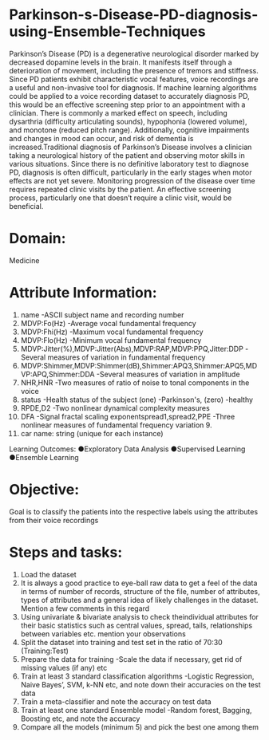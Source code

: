 # Parkinson-s-Disease-PD-diagnosis-using-Ensemble-Techniques
Parkinson’s Disease (PD) is a degenerative neurological disorder marked by decreased dopamine levels in the brain. It manifests itself through a deterioration of movement, including the presence of tremors and stiffness. Since PD patients exhibit characteristic vocal features, voice recordings are a useful and non-invasive tool for diagnosis. If machine learning algorithms could be applied to a voice recording dataset to accurately diagnosis PD, this would be an effective screening step prior to an appointment with a clinician.
There is commonly a marked effect on speech, including dysarthria (difficulty articulating sounds), hypophonia (lowered volume), and monotone (reduced pitch range). Additionally, cognitive impairments and changes in mood can occur, and risk of dementia is increased.Traditional diagnosis of Parkinson’s Disease involves a clinician taking a neurological history of the patient and observing motor skills in various situations. Since there is no definitive laboratory test to diagnose PD, diagnosis is often difficult, particularly in the early stages when motor effects are not yet severe. Monitoring progression of the disease over time requires repeated clinic visits by the patient. An effective screening process, particularly one that doesn’t require a clinic visit, would be beneficial. 
# Domain: 
Medicine

# Attribute Information:
1. name -ASCII subject name and recording number
2. MDVP:Fo(Hz) -Average vocal fundamental frequency
3. MDVP:Fhi(Hz) -Maximum vocal fundamental frequency
4. MDVP:Flo(Hz) -Minimum vocal fundamental frequency
5. MDVP:Jitter(%),MDVP:Jitter(Abs),MDVP:RAP,MDVP:PPQ,Jitter:DDP -Several measures of variation in fundamental frequency
6. MDVP:Shimmer,MDVP:Shimmer(dB),Shimmer:APQ3,Shimmer:APQ5,MDVP:APQ,Shimmer:DDA -Several measures of variation in amplitude
7. NHR,HNR -Two measures of ratio of noise to tonal components in the voice
8. status -Health status of the subject (one) -Parkinson's, (zero) -healthy
9. RPDE,D2 -Two nonlinear dynamical complexity measures
10. DFA -Signal fractal scaling exponentspread1,spread2,PPE -Three nonlinear measures of fundamental frequency variation 9. 
11. car name: string (unique for each instance)

Learning Outcomes: 
●Exploratory Data Analysis
●Supervised Learning
●Ensemble Learning

# Objective: 
Goal is to classify the patients into the respective labels using the attributes from their voice recordings

# Steps and tasks:
1. Load the dataset
2. It is always a good practice to eye-ball raw data to get a feel of the data in terms of number of records, structure of the file, number of attributes, types of attributes and a general idea of likely challenges in the dataset. Mention a few comments in this regard
3. Using univariate & bivariate analysis to check theindividual attributes for their basic statistics such as central values, spread, tails, relationships between variables etc. mention your observations
4. Split the dataset into training and test set in the ratio of 70:30 (Training:Test) 
5. Prepare the data for training -Scale the data if necessary, get rid of missing values (if any) etc
6. Train at least 3 standard classification algorithms -Logistic Regression, Naive Bayes’, SVM, k-NN etc, and note down their accuracies on the test data
7. Train a meta-classifier and note the accuracy on test data
8. Train at least one standard Ensemble model -Random forest, Bagging, Boosting etc, and note the accuracy
9. Compare all the models (minimum 5) and pick the best one among them
